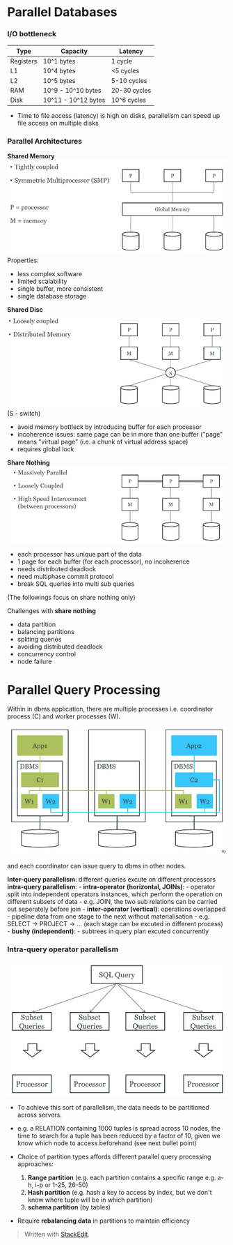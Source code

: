 # Parallel Databases

### I/O bottleneck

| Type      | Capacity            | Latency      |
|-----------|---------------------|--------------|
| Registers | 10^1 bytes          | 1 cycle      |
| L1        | 10^4 bytes          | <5 cycles    |
| L2        | 10^5 bytes          | 5-10 cycles  |
| RAM       | 10^9 - 10^10 bytes  | 20-30 cycles |
| Disk      | 10^11 - 10^12 bytes | 10^6 cycles  |

- Time to file access (latency) is high on disks, parallelism can speed up file access on multiple disks
 
### Parallel Architectures

**Shared Memory**
![](https://github.com/werdnakof/DatabaseNotes/blob/master/images/shared-memory-arch.png?raw=true)
Properties:
- less complex software
- limited scalability
- single buffer, more consistent
- single database storage

**Shared Disc**
![](https://github.com/werdnakof/DatabaseNotes/blob/master/images/shared-disc-arch.png?raw=true)
(S - switch)
- avoid memory bottleck by introducing buffer for each processor
- incoherence issues: same page can be in more than one buffer ("page" means "virtual page" (i.e. a chunk of virtual address space)
- requires global lock

**Share Nothing**
![](https://github.com/werdnakof/DatabaseNotes/blob/master/images/shared-nothing-arch.png?raw=true)
- each processor has unique part of the data
- 1 page for each buffer (for each processor), no incoherence
- needs distributed deadlock
- need multiphase commit protocol
- break SQL queries into multi sub queries

(The followings focus on share nothing only)

Challenges with **share nothing**
- data partition
- balancing partitions
- spliting queries
- avoiding distributed deadlock
- concurrency control
- node failure

# Parallel Query Processing

Within in dbms application, there are multiple processes i.e. coordinator process (C) and worker processes (W).

 ![](https://github.com/werdnakof/DatabaseNotes/blob/master/images/dbms-in-nodes.png?raw=true)

and each coordinator can issue query to dbms in other nodes.

**Inter-query parallelism**: different queries excute on different processors
**intra-query parallelism**: 
	- **intra-operator (horizontal, JOINs)**: 
		- operator split into independent operators instances, 
		  which perform the operation on different subsets of data
		- e.g. JOIN, the two sub relations can be carried out seperately before join
	- **inter-operator (vertical)**: operations overlapped
		- pipeline data from one stage to the next without materialisation
		- e.g. SELECT -> PROJECT -> ... (each stage can be excuted in different process)
	- **bushy (independent)**: 
		- subtrees in query plan excuted concurrently

### Intra-query operator parallelism
 ![](https://github.com/werdnakof/DatabaseNotes/blob/master/images/intra-query.png?raw=true)
 - To achieve this sort of parallelism, the data needs to be partitioned across servers.
 - e.g. a RELATION containing 1000 tuples is spread across 10 nodes, the time to search for a tuple has been reduced by a factor of 10, given we know which node to access beforehand (see next bullet point)
 - Choice of partition types affords different parallel query processing approaches:
	 1. **Range partition** (e.g. each partition contains a specific range e.g. a-h, i-p or 1-25, 26-50)
	 2. **Hash partition** (e.g. hash a key to access by index, but we don't know where tuple will be in which partition)
	 3. **schema partition** (by tables)

- Require **rebalancing data** in partitions to maintain efficiency


> Written with [StackEdit](https://stackedit.io/).
<!--stackedit_data:
eyJoaXN0b3J5IjpbMTQ3OTkyNDEyNSwzMTA2OTE1NjUsNTcwNj
c2ODg2LC02ODIyNTAwNTMsLTE2NjIwNTM4MjMsMTYwMzYyMDA2
OSw3NTk1MDYyMDEsMjgwNDQxNDQ4LDE1NTQxNTI5NiwtMTg1Nj
c4OTEzNCwtMzczNjExOTI5LC0xODU2NTY3NDcsMTQ5ODQ5OTgw
Nl19
-->